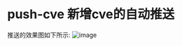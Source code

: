 # push-cve 新增cve的自动推送

推送的效果图如下所示:
![image](https://github.com/fyccode/push-cve/assets/111268135/e8eaa095-699d-4b96-a00f-66767ae70c7d)
